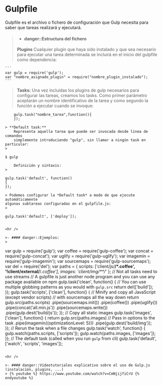 Gulpfile
========
Gulpfile es el archivo o fichero de configuración que Gulp necesita
para saber que tareas realizará y ejecutará.


>- #### danger::Estructura del fichero
> **Plugins**
>   Cualquier plugin que haya sido instalado y que sea necesario para ejecutar una tarea 
>   determinada se incluirá en el inicio del gulpfile como dependencia:
> 
    ```
    var gulp = require('gulp');
    var "nombre_asignado_plugin" = require("nombre_plugin_instalado");
    ```

> **Tasks:**
>   Una vez incluidas los plugins de gulp necesarios para configurar las tareas,
>   creamos los tasks. Como primer parámetro aceptarán un nombre identificativo de la tarea
>   y como segundo la función a ejecutar cuando se invoque:

> 
```
    gulp.task("nombre_tarea",function(){
    });
    
> **Default task:**
    Representa aquella tarea que puede ser invocada desde línea de comandos
    simplemente introduciendo "gulp", sin llamar a ningún task en particular:
>
```
    $ gulp
```
    Definición y sintaxis:
>
```
    gulp.task('default', function()
    {
    });
```
> Podemos configurar la *Default task* a modo de que ejecute automáticamente
algunas subtareas configuradas en el gulpfile.js:
> 
```
    gulp.task('default', ['deploy']);
```

<hr />

>- #### danger::Ejemplos:
>
```
var gulp = require('gulp');
var coffee = require('gulp-coffee');
var concat = require('gulp-concat');
var uglify = require('gulp-uglify');
var imagemin = require('gulp-imagemin');
var sourcemaps = require('gulp-sourcemaps');
var del = require('del');
var paths = {
  scripts: ['client/js/**/*.coffee', '!client/external/**/*.coffee'],
  images: 'client/img/**/*'
};
// Not all tasks need to use streams
// A gulpfile is just another node program and you can use any package available on npm
gulp.task('clean', function() {
  // You can use multiple globbing patterns as you would with `gulp.src`
  return del(['build']);
});
gulp.task('scripts', ['clean'], function() {
  // Minify and copy all JavaScript (except vendor scripts)
  // with sourcemaps all the way down
  return gulp.src(paths.scripts)
    .pipe(sourcemaps.init())
      .pipe(coffee())
      .pipe(uglify())
      .pipe(concat('all.min.js'))
    .pipe(sourcemaps.write())
    .pipe(gulp.dest('build/js'));
});
// Copy all static images
gulp.task('images', ['clean'], function() {
  return gulp.src(paths.images)
    // Pass in options to the task
    .pipe(imagemin({optimizationLevel: 5}))
    .pipe(gulp.dest('build/img'));
});
// Rerun the task when a file changes
gulp.task('watch', function() {
  gulp.watch(paths.scripts, ['scripts']);
  gulp.watch(paths.images, ['images']);
});
// The default task (called when you run `gulp` from cli)
gulp.task('default', ['watch', 'scripts', 'images']);
```

<hr />

>- #### danger::Videotutoriales explicativo sobre el uso de Gulp.js (instalación, plugins, ...)
> {% youtube %} https://www.youtube.com/watch?v=CmNjijfiCrU {% endyoutube %}
